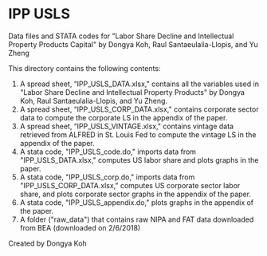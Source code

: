 # IPP USLS
Data files and STATA codes for "Labor Share Decline and Intellectual Property Products Capital" by Dongya Koh, Raul Santaeulalia-Llopis, and Yu Zheng 

This directory contains the following contents:

1. A spread sheet, “IPP_USLS_DATA.xlsx," contains all the variables used in "Labor Share Decline and Intellectual Property Products" by Dongya Koh, Raul Santaeulalia-Llopis, and Yu Zheng.
2. A spread sheet, “IPP_USLS_CORP_DATA.xlsx," contains corporate sector data to compute the corporate LS in the appendix of the paper.
3. A spread sheet, “IPP_USLS_VINTAGE.xlsx," contains vintage data retrieved from ALFRED in St. Louis Fed to compute the vintage LS in the appendix of the paper.
4. A stata code, "IPP_USLS_code.do," imports data from "IPP_USLS_DATA.xlsx," computes US labor share and plots graphs in the paper.
5. A stata code, "IPP_USLS_corp.do," imports data from "IPP_USLS_CORP_DATA.xlsx," computes US corporate sector labor share, 
and plots corporate sector graphs in the appendix of the paper.
6. A stata code, "IPP_USLS_appendix.do," plots graphs in the appendix of the paper.
7. A folder ("raw_data") that contains raw NIPA and FAT data downloaded from BEA (downloaded on 2/6/2018)

Created by Dongya Koh

